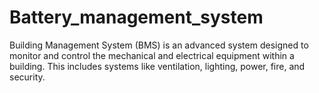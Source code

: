 # Battery_management_system
Building Management System (BMS) is an advanced system designed to monitor and control the mechanical and electrical equipment within a building. This includes systems like ventilation, lighting, power, fire, and security.

